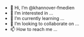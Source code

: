 - 👋 Hi, I’m @khannover-fmedien
- 👀 I’m interested in ...
- 🌱 I’m currently learning ...
- 💞️ I’m looking to collaborate on ...
- 📫 How to reach me ...

<!---
khannover-fmedien/khannover-fmedien is a ✨ special ✨ repository because its `README.md` (this file) appears on your GitHub profile.
You can click the Preview link to take a look at your changes.
--->
